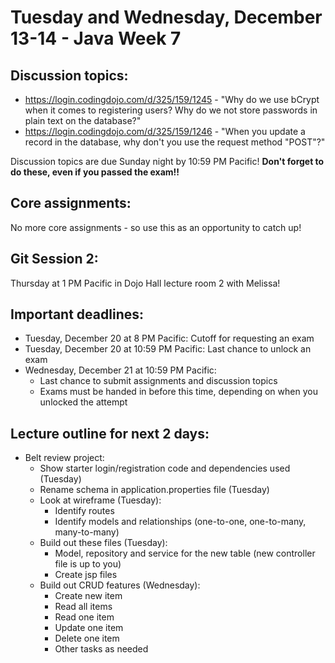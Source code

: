 # Tuesday and Wednesday, December 13-14 - Java Week 7

## Discussion topics:
- https://login.codingdojo.com/d/325/159/1245 - "Why do we use bCrypt when it comes to registering users? Why do we not store passwords in plain text on the database?"
- https://login.codingdojo.com/d/325/159/1246 - "When you update a record in the database, why don't you use the request method "POST"?"

Discussion topics are due Sunday night by 10:59 PM Pacific!  **Don't forget to do these, even if you passed the exam!!**

## Core assignments:
No more core assignments - so use this as an opportunity to catch up!

## Git Session 2:
Thursday at 1 PM Pacific in Dojo Hall lecture room 2 with Melissa!

## Important deadlines:
- Tuesday, December 20 at 8 PM Pacific: Cutoff for requesting an exam
- Tuesday, December 20 at 10:59 PM Pacific: Last chance to unlock an exam
- Wednesday, December 21 at 10:59 PM Pacific: 
    - Last chance to submit assignments and discussion topics
    - Exams must be handed in before this time, depending on when you unlocked the attempt

## Lecture outline for next 2 days:
- Belt review project:
    - Show starter login/registration code and dependencies used (Tuesday)
    - Rename schema in application.properties file (Tuesday)
    - Look at wireframe (Tuesday):
        - Identify routes
        - Identify models and relationships (one-to-one, one-to-many, many-to-many)
    - Build out these files (Tuesday):
        - Model, repository and service for the new table (new controller file is up to you)
        - Create jsp files
    - Build out CRUD features (Wednesday):
        - Create new item
        - Read all items
        - Read one item
        - Update one item
        - Delete one item
        - Other tasks as needed